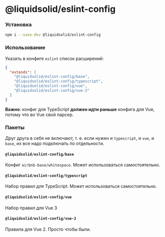 # @liquidsolid/eslint-config

### Установка

```sh
npm i --save-dev @liquidsolid/eslint-config
```

### Использование

Указать в конфиге `eslint` список расширений:

```json
{
  "extends": [
    "@liquidsolid/eslint-config/base",
    "@liquidsolid/eslint-config/typescript",
    "@liquidsolid/eslint-config/vue",
    "@liquidsolid/eslint-config/vue-2"
  ]
}
```

**Важно**: конфиг для TypeScript **должен идти раньше** конфига для Vue, потому что во Vue свой парсер.

### Пакеты

Друг друга в себя не включают, т. е. если нужен и `typescript`, и `vue`, и `base`, их все надо подключать по отдельности.

#### `@liquidsolid/eslint-config/base`

Конфиг `airbnb-base/whitespace`. Может использоваться самостоятельно.

#### `@liquidsolid/eslint-config/typescript`

Набор правил для TypeScript. Может использоваться самостоятельно.

#### `@liquidsolid/eslint-config/vue`

Набор правил для Vue 3

#### `@liquidsolid/eslint-config/vue-2`

Правила для Vue 2. Просто чтобы были.
